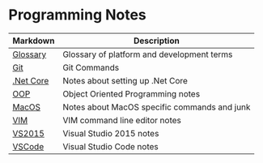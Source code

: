 # Programming Notes

Markdown | Description
--- | ---
[Glossary](md/glossary.md) | Glossary of platform and development terms
[Git](md/git.md) | Git Commands
[.Net Core](md/.net-core.md) | Notes about setting up .Net Core
[OOP](md/oop.md) | Object Oriented Programming notes
[MacOS](md/macOS.md) | Notes about MacOS specific commands and junk
[VIM](md/vim.md) | VIM command line editor notes
[VS2015](md/vs2015.md) | Visual Studio 2015 notes
[VSCode](md/vscode.md) | Visual Studio Code notes
